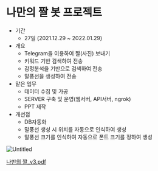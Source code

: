 # 나만의 짤 봇 프로젝트

- 기간
    - 27일 (2021.12.29 ~ 2022.01.29)
- 개요
    - Telegram을 이용하여 짤(사진) 보내기
    - 키워드 기반 검색하여 전송
    - 감정분석을 기반으로 검색하여 전송
    - 말풍선을 생성하여 전송
- 맡은 업무
    - 데이터 수집 및 가공
    - SERVER 구축 및 운영(웹서버, API서버, ngrok)
    - PPT 제작
- 개선점
    - DB자동화
    - 말풍선 생성 시 위치를 자동으로 인식하여 생성
    - 말풍선 크기를 인식하여 자동으로 폰트 크기를 정하여 생성
  
![Untitled](https://github.com/SimonHAN-KR/04.jjalbot_Public/assets/98280861/84a27577-fabc-421d-8a72-69b90510ec7b)

[나만의 짤_v3.pdf](https://github.com/SimonHAN-KR/04.jjalbot_Public/files/13940332/_v3.pdf)
